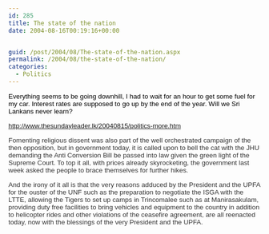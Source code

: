 ```yaml
---
id: 285
title: The state of the nation
date: 2004-08-16T00:19:16+00:00


guid: /post/2004/08/The-state-of-the-nation.aspx
permalink: /2004/08/the-state-of-the-nation/
categories:
  - Politics
---
```



<div class=Section1>

<p class=MsoPlainText><font size=2 color=black face=Arial><span
style='font-size:10.0pt;font-family:Arial;color:windowtext'>Everything seems to
be going downhill, I had to wait for an hour to get some fuel for my car. Interest
rates are supposed to go up by the end of the year. Will we Sri Lankans never
learn?<o:p></o:p></span></font></p>

<p class=MsoPlainText><font size=2 color="#333333" face=Arial><span
style='font-size:10.0pt;font-family:Arial;color:#333333'><a
href="http://www.thesundayleader.lk/20040815/politics-more.htm">http://www.thesundayleader.lk/20040815/politics-more.htm</a><o:p></o:p></span></font></p>

<p class=MsoPlainText><font size=2 color="#333333" face=Arial><span
style='font-size:10.0pt;font-family:Arial;color:#333333'>Fomenting religious
dissent was also part of the well orchestrated campaign of the then opposition,
but in government today, it is called upon to bell the cat with the JHU
demanding the Anti Conversion Bill be passed into law given the green light of
the Supreme Court. To top it all, with prices already skyrocketing, the
government last week asked the people to brace themselves for further hikes.<O:P>
</span></O:P></font><o:p></o:p></p>

<p class=MsoPlainText><font size=2 color="#333333" face=Arial><span
style='font-size:10.0pt;font-family:Arial;color:#333333'>And the irony of it
all is that the very reasons adduced by the President and the UPFA for the
ouster of the UNF such as the preparation to negotiate the ISGA with the LTTE,
allowing the Tigers to set up camps in Trincomalee such as at Manirasakulam,
providing duty free facilities to bring vehicles and equipment to the country
in addition to helicopter rides and other violations of the ceasefire
agreement, are all reenacted today, now with the blessings of the very
President and the UPFA.<O:P> </span></font><o:p></o:p></p>

<p class=MsoNormal><font size=2 face=Arial><span style='font-size:10.0pt;
font-family:Arial'><o:p>&nbsp;</o:p></span></font></p>

</div>

